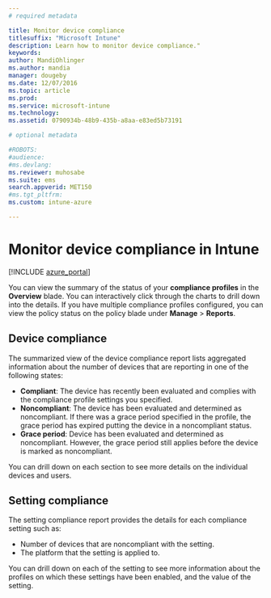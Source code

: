 ```yaml
---
# required metadata

title: Monitor device compliance
titlesuffix: "Microsoft Intune"
description: Learn how to monitor device compliance."
keywords:
author: MandiOhlinger
ms.author: mandia
manager: dougeby
ms.date: 12/07/2016
ms.topic: article
ms.prod:
ms.service: microsoft-intune
ms.technology:
ms.assetid: 0790934b-48b9-435b-a8aa-e83ed5b73191

# optional metadata

#ROBOTS:
#audience:
#ms.devlang:
ms.reviewer: muhosabe
ms.suite: ems
search.appverid: MET150
#ms.tgt_pltfrm:
ms.custom: intune-azure

---
```

# Monitor device compliance in Intune

[!INCLUDE [azure_portal](./includes/azure_portal.md)]

You can view the summary of the status of your **compliance profiles** in the **Overview** blade.
You can interactively click through the charts to drill down into the details. If you have multiple compliance profiles configured, you can view the policy status on the policy blade under **Manage** > **Reports**.

##  Device compliance

The summarized view of the device compliance report lists aggregated information about the number of devices that are reporting in one of the following states:

- **Compliant**: The device has recently been evaluated and complies with the compliance profile settings you specified.
- **Noncompliant**: The device has been evaluated and determined as noncompliant.  If there was a grace period specified in the profile, the grace period has expired putting the device in a noncompliant status.
- **Grace period**: Device has been evaluated and determined as noncompliant. However, the grace period still applies before the device is marked as noncompliant.

You can drill down on each section to see more details on the individual devices and users.

## Setting compliance

The setting compliance report provides the details for each compliance setting such as:

- Number of devices that are noncompliant with the setting.
- The platform that the setting is applied to.

You can drill down on each of the setting to see more information about the profiles on which these settings have been enabled, and the value of the setting.
